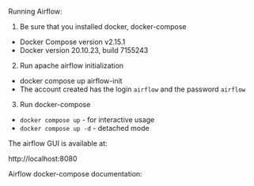 Running Airflow:

1. Be sure that you installed docker, docker-compose
- Docker Compose version v2.15.1
- Docker version 20.10.23, build 7155243
2. Run apache airflow initialization
- docker compose up airflow-init
- The account created has the login ```airflow``` and the password ```airflow```
3. Run docker-compose
- ```docker compose up``` - for interactive usage
- ```docker compose up -d``` - detached mode

The airflow GUI is available at:

http://localhost:8080

Airflow docker-compose documentation:

